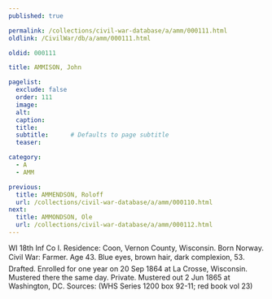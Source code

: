 ```yaml
---
published: true

permalink: /collections/civil-war-database/a/amm/000111.html
oldlink: /CivilWar/db/a/amm/000111.html

oldid: 000111

title: AMMISON, John

pagelist:
  exclude: false
  order: 111
  image: 
  alt:
  caption:
  title:
  subtitle:      # Defaults to page subtitle
  teaser:

category: 
  - A 
  - AMM

previous:
  title: AMMENDSON, Roloff
  url: /collections/civil-war-database/a/amm/000110.html  
next:
  title: AMMONDSON, Ole
  url: /collections/civil-war-database/a/amm/000112.html   
---
```

WI 18th Inf Co I. Residence: Coon, Vernon County, Wisconsin. Born Norway. Civil War: Farmer. Age 43. Blue eyes, brown hair, dark complexion, 5&#146;3&#148;. Drafted. Enrolled for one year on 20 Sep 1864 at La Crosse, Wisconsin. Mustered there the same day. Private. Mustered out 2 Jun 1865 at Washington, DC. Sources: (WHS Series 1200 box 92-11; red book vol 23)